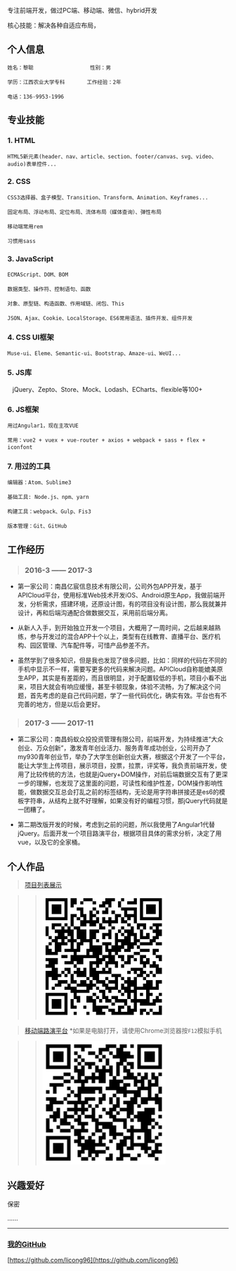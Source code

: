 专注前端开发，做过PC端、移动端、微信、hybrid开发

核心技能：解决各种自适应布局，

## 个人信息  

```
姓名：黎聪                  性别：男

学历：江西农业大学专科       工作经验：2年

电话：136-9953-1996
```


## 专业技能
### 1. HTML 
    HTML5新元素(header、nav、article、section、footer/canvas、svg、video、audio)表单控件...
    
### 2. CSS
    CSS3选择器、盒子模型、Transition、Transform、Animation、Keyframes...
    
    固定布局、浮动布局、定位布局、流体布局（媒体查询）、弹性布局

    移动端常用rem
    
    习惯用sass

### 3. JavaScript
    ECMAScript、DOM、BOM

    数据类型、操作符、控制语句、函数 

    对象、原型链、构造函数、作用域链、闭包、This

    JSON、Ajax、Cookie、LocalStorage、ES6常用语法、插件开发、组件开发
    
### 4. CSS UI框架
    Muse-ui、Eleme、Semantic-ui、Bootstrap、Amaze-ui、WeUI...

### 5. JS库
    jQuery、Zepto、Store、Mock、Lodash、ECharts、flexible等100+
    
### 6. JS框架
    用过Angular1，现在主攻VUE
    
    常用：vue2 + vuex + vue-router + axios + webpack + sass + flex + iconfont

### 7. 用过的工具
    编辑器：Atom、Sublime3

    基础工具: Node.js、npm、yarn

    构建工具：webpack、Gulp、Fis3

    版本管理：Git、GitHub

## 工作经历

> ### 2016-3 —— 2017-3

* 第一家公司：南昌亿宸信息技术有限公司，公司外包APP开发，基于APICloud平台，使用标准Web技术开发iOS、Android原生App，我做前端开发，分析需求，搭建环境，还原设计图，有的项目没有设计图，那么我就兼并设计，再和后端沟通配合做数据交互，采用前后端分离。

* 从新人入手，到开始独立开发一个项目，大概用了一周时间，之后越来越熟练，参与开发过的混合APP十个以上，类型有在线教育、直播平台、医疗机构、园区管理、汽车配件等，可惜产品参差不齐。

* 虽然学到了很多知识，但是我也发现了很多问题，比如：同样的代码在不同的手机中显示不一样，需要写更多的代码来解决问题。APICloud自称能媲美原生APP，其实是有差距的，而且很明显，对于配置较低的手机，项目小看不出来，项目大就会有响应缓慢，甚至卡顿现象，体验不流畅，为了解决这个问题，首先考虑的是自己代码问题，学了一些代码优化，确实有效。平台也有不完善的地方，但是以后会更好。

> ### 2017-3 —— 2017-11

* 第二家公司：南昌蚂蚁众投投资管理有限公司，前端开发，为持续推进“大众创业、万众创新”，激发青年创业活力、服务青年成功创业，公司开办了my930青年创业节，举办了大学生创新创业大赛，根据这个开发了一个平台，能让大学生上传项目，展示项目，投票，拉票，评奖等，我负责前端开发，使用了比较传统的方法，也就是jQuery+DOM操作，对前后端数据交互有了更深一步的理解，也发现了这里面的问题，可读性和维护性差，DOM操作影响性能，做数据交互总会打乱之前的标签结构，无论是用字符串拼接还是es6的模板字符串，从结构上就不好理解，如果没有好的编程习惯，那jQuery代码就是一团糟了。

* 第二期改版开发的时候，考虑到之前的问题，所以我使用了Angular1代替jQuery。后面开发一个项目路演平台，根据项目具体的需求分析，决定了用vue，以及它的全家桶。

## 个人作品

> [项目列表展示](http://www.my930.com/my930/itemlist.html)

>> ![二维码，网络不畅可能会丢失](https://raw.githubusercontent.com/licong96/licong96.github.io/master/item.png)

> [移动端路演平台](http://new.my930.com/m/#/home) *如果是电脑打开，请使用Chrome浏览器按`F12`模拟手机

>> ![二维码，网络不畅可能会丢失](https://raw.githubusercontent.com/licong96/licong96.github.io/master/mobile.png)


## 兴趣爱好
保密

......

- - - -
### [我的GitHub](https://github.com/licong96)
[https://github.com/licong96](https://github.com/licong96) 
